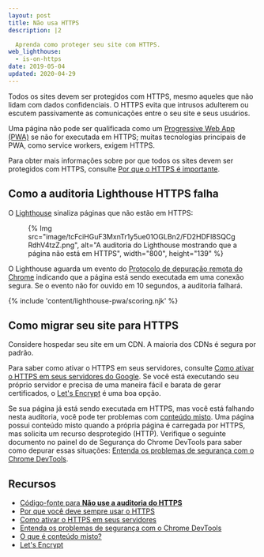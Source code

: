 ```yaml
---
layout: post
title: Não usa HTTPS
description: |2

  Aprenda como proteger seu site com HTTPS.
web_lighthouse:
  - is-on-https
date: 2019-05-04
updated: 2020-04-29
---
```


Todos os sites devem ser protegidos com HTTPS, mesmo aqueles que não lidam com dados confidenciais. O HTTPS evita que intrusos adulterem ou escutem passivamente as comunicações entre o seu site e seus usuários.

Uma página não pode ser qualificada como um [Progressive Web App (PWA)](/discover-installable) se não for executada em HTTPS; muitas tecnologias principais de PWA, como service workers, exigem HTTPS.

Para obter mais informações sobre por que todos os sites devem ser protegidos com HTTPS, consulte [Por que o HTTPS é importante](/why-https-matters/).

## Como a auditoria Lighthouse HTTPS falha

O [Lighthouse](https://developers.google.com/web/tools/lighthouse/) sinaliza páginas que não estão em HTTPS:

<figure>{% Img src="image/tcFciHGuF3MxnTr1y5ue01OGLBn2/FD2HDFl8SQCgRdhV4tzZ.png", alt="A auditoria do Lighthouse mostrando que a página não está em HTTPS", width="800", height="139" %}</figure>

O Lighthouse aguarda um evento do [Protocolo de depuração remota do Chrome](https://github.com/ChromeDevTools/devtools-protocol) indicando que a página está sendo executada em uma conexão segura. Se o evento não for ouvido em 10 segundos, a auditoria falhará.

{% include 'content/lighthouse-pwa/scoring.njk' %}

## Como migrar seu site para HTTPS

Considere hospedar seu site em um CDN. A maioria dos CDNs é segura por padrão.

Para saber como ativar o HTTPS em seus servidores, consulte [Como ativar o HTTPS em seus servidores do Google](https://developers.google.com/web/fundamentals/security/encrypt-in-transit/enable-https). Se você está executando seu próprio servidor e precisa de uma maneira fácil e barata de gerar certificados, o [Let's Encrypt](https://letsencrypt.org/) é uma boa opção.

Se sua página já está sendo executada em HTTPS, mas você está falhando nesta auditoria, você pode ter problemas com [conteúdo misto](https://developers.google.com/web/fundamentals/security/prevent-mixed-content/what-is-mixed-content). Uma página possui conteúdo misto quando a própria página é carregada por HTTPS, mas solicita um recurso desprotegido (HTTP). Verifique o seguinte documento no painel do de Segurança do Chrome DevTools para saber como depurar essas situações: [Entenda os problemas de segurança com o Chrome DevTools](https://developers.google.com/web/tools/chrome-devtools/debug/security).

## Recursos

- [Código-fonte para **Não use a auditoria do HTTPS**](https://github.com/GoogleChrome/lighthouse/blob/master/lighthouse-core/audits/is-on-https.js)
- [Por que você deve sempre usar o HTTPS](https://developers.google.com/web/fundamentals/security/encrypt-in-transit/why-https)
- [Como ativar o HTTPS em seus servidores](https://developers.google.com/web/fundamentals/security/encrypt-in-transit/enable-https)
- [Entenda os problemas de segurança com o Chrome DevTools](https://developers.google.com/web/tools/chrome-devtools/debug/security)
- [O que é conteúdo misto?](https://developers.google.com/web/fundamentals/security/prevent-mixed-content/what-is-mixed-content)
- [Let's Encrypt](https://letsencrypt.org/)
